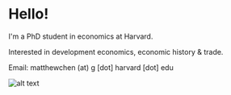 # Hello!

I'm a PhD student in economics at Harvard.

Interested in development economics, economic history & trade.

Email: matthewchen (at) g [dot] harvard [dot] edu

![alt text](https://github.com/[matthewleechen]/[matthewleechen]/blob/[main]/william_of_orange_torbay_tate.jpg?raw=true)
